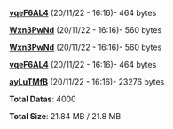 [**vqeF6AL4**](/data/vqeF6AL4.txt) (20/11/22 - 16:16)- 464 bytes

[**Wxn3PwNd**](/data/Wxn3PwNd.txt) (20/11/22 - 16:16)- 560 bytes

[**Wxn3PwNd**](/data/Wxn3PwNd.txt) (20/11/22 - 16:16)- 560 bytes

[**vqeF6AL4**](/data/vqeF6AL4.txt) (20/11/22 - 16:16)- 464 bytes

[**ayLuTMfB**](/data/ayLuTMfB.txt) (20/11/22 - 16:16)- 23276 bytes

**Total Datas**: 4000

**Total Size**: 21.84 MB / 21.8 MB